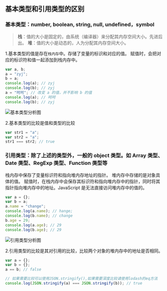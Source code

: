 ## 基本类型和引用类型的区别

### 基本类型：number, boolean, string, null, undefined，symbol

> **栈**：值的大小是固定的，由系统（编译器）来分配其内存空间大小。先进后出。
> **堆**：值的大小是动态的，人为分配其内存空间大小。

1.基本类型的值是存在`栈内存`中。存储了变量的标识和对应的值。
赋值时，会把对应的标识符和值一起添加到栈内存中。

```js
var a, b;
a = "zyj";
b = a;
console.log(a); // zyj
console.log(b); // zyj
a = "呵呵"; // 改变 a 的值，并不影响 b 的值
console.log(a); // 呵呵
console.log(b); // zyj
```

![基本类型分析图](https://raw.githubusercontent.com/kerwin-ly/Blog/master/assets/imgs/basic-type.png)

2.基本类型的比较是值和类型的比较

```js
var str1 = "a";
var str2 = "a";
str1 === str2; // true
```

### 引用类型：除了上述的类型外，一般的 object 类型。如 Array 类型、Date 类型、RegExp 类型、Function 类型等

栈内存中保存了变量标识符和指向堆内存地址的指针。
堆内存中存储的是对象具体的值。
赋值时，在栈内存中会保存其标识符和指向堆内存中的指针，同时将其指针指向堆内存中的地址。JavaScript 是无法直接访问堆内存中的值的。

```js
var a = {};
var b = a;
a.name = "change";
console.log(a.name); // hange;
console.log(b.name); // change
b.age = 29;
console.log(a.age); // 29
console.log(b.age); // 29
```

![引用类型分析图](https://raw.githubusercontent.com/kerwin-ly/Blog/master/assets/imgs/object-type.png)

2.引用类型的比较是其对引用的比较，比较两个对象的堆内存中的地址是否相同。

```js
var a = {};
var b = {};
a == b; // false

// 如果需要比较可以使用JSON.stringify(),如果需要深度比较请使用lodash的eq方法
console.log(JSON.stringify(a) === JSON.stringify(b)); // true
```
